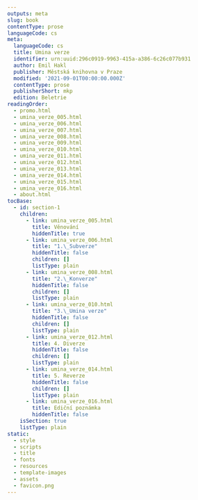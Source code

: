 ```yaml
---
outputs: meta
slug: book
contentType: prose
languageCode: cs
meta:
  languageCode: cs
  title: Umina verze
  identifier: urn:uuid:296c0919-9963-415a-a386-6c26c077b931
  author: Emil Hakl
  publisher: Městská knihovna v Praze
  modified: '2021-09-01T00:00:00.000Z'
  contentType: prose
  publisherShort: mkp
  edition: Beletrie
readingOrder:
  - promo.html
  - umina_verze_005.html
  - umina_verze_006.html
  - umina_verze_007.html
  - umina_verze_008.html
  - umina_verze_009.html
  - umina_verze_010.html
  - umina_verze_011.html
  - umina_verze_012.html
  - umina_verze_013.html
  - umina_verze_014.html
  - umina_verze_015.html
  - umina_verze_016.html
  - about.html
tocBase:
  - id: section-1
    children:
      - link: umina_verze_005.html
        title: Věnování
        hiddenTitle: true
      - link: umina_verze_006.html
        title: "1.\_Subverze"
        hiddenTitle: false
        children: []
        listType: plain
      - link: umina_verze_008.html
        title: "2.\_Konverze"
        hiddenTitle: false
        children: []
        listType: plain
      - link: umina_verze_010.html
        title: "3.\_Umina verze"
        hiddenTitle: false
        children: []
        listType: plain
      - link: umina_verze_012.html
        title: 4. Diverze
        hiddenTitle: false
        children: []
        listType: plain
      - link: umina_verze_014.html
        title: 5. Reverze
        hiddenTitle: false
        children: []
        listType: plain
      - link: umina_verze_016.html
        title: Ediční poznámka
        hiddenTitle: false
    isSection: true
    listType: plain
static:
  - style
  - scripts
  - title
  - fonts
  - resources
  - template-images
  - assets
  - favicon.png
---
```

